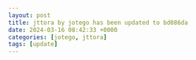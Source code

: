 ```yaml
---
layout: post
title: jttora by jotego has been updated to bd086da
date: 2024-03-16 08:42:33 +0000
categories: [jotego, jttora]
tags: [update]
---
```


